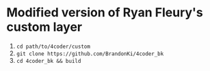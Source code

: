 # Modified version of Ryan Fleury's custom layer

1. `cd path/to/4coder/custom`
2. `git clone https://github.com/BrandonKi/4coder_bk`
3. `cd 4coder_bk && build`